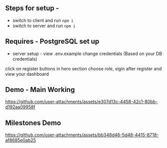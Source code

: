 ## Steps for setup -
- switch to client and run `npm i`
- switch to server and run `npm i`

## Requires - PostgreSQL set up

- server setup - view .env.example change credentials (Based on your DB credentials)

click on register buttons in hero section 
choose role, sigin after register and view your dashboard

## Demo - Main Working
https://github.com/user-attachments/assets/e307d13c-4458-42c1-80bb-d192aa09958f

## Milestones Demo
https://github.com/user-attachments/assets/bb348d46-5d48-4415-8718-af8685e0ab25

